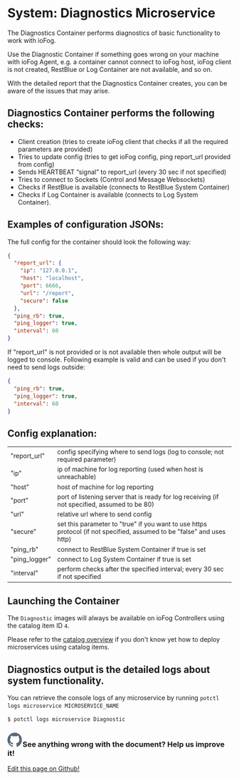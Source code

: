 # System: Diagnostics Microservice

The Diagnostics Container performs diagnostics of basic functionality to work with ioFog.

Use the Diagnostic Container if something goes wrong on your machine with ioFog Agent, e.g. a container cannot connect to ioFog host, ioFog client is not created, RestBlue or Log Container are not available, and so on.

With the detailed report that the Diagnostics Container creates, you can be aware of the issues that may arise.

## Diagnostics Container performs the following checks:

- Client creation (tries to create ioFog client that checks if all the required parameters are provided)
- Tries to update config (tries to get ioFog config, ping report_url provided from config)
- Sends HEARTBEAT “signal” to report_url (every 30 sec if not specified)
- Tries to connect to Sockets (Control and Message Websockets)
- Checks if RestBlue is available (connects to RestBlue System Container)
- Checks if Log Container is available (connects to Log System Container).<br>

## Examples of configuration JSONs:

The full config for the container should look the following way:

```json
{
  "report_url": {
    "ip": "127.0.0.1",
    "host": "localhost",
    "port": 6666,
    "url": "/report",
    "secure": false
  },
  "ping_rb": true,
  "ping_logger": true,
  "interval": 60
}
```

If "report_url" is not provided or is not available then whole output will be logged to console. Following example is valid and can be used if you don't need to send logs outside:

```json
{
  "ping_rb": true,
  "ping_logger": true,
  "interval": 60
}
```

## Config explanation:

|               |                                                                                                                        |
| ------------- | ---------------------------------------------------------------------------------------------------------------------- |
| "report_url"  | config specifying where to send logs (log to console; not required parameter)                                          |
| "ip"          | ip of machine for log reporting (used when host is unreachable)                                                        |
| "host"        | host of machine for log reporting                                                                                      |
| "port"        | port of listening server that is ready for log receiving (if not specified, assumed to be 80)                          |
| "url"         | relative url where to send config                                                                                      |
| "secure"      | set this parameter to "true" if you want to use https protocol (if not specified, assumed to be "false" and uses http) |
| "ping_rb"     | connect to RestBlue System Container if true is set                                                                    |
| "ping_logger" | connect to Log System Container if true is set                                                                         |
| "interval"    | perform checks after the specified interval; every 30 sec if not specified                                             |

## Launching the Container

The `Diagnostic` images will always be available on ioFog Controllers using the catalog item ID `4`.

Please refer to the [catalog overview](../ioFog_3.0/applications/microservice-registry-catalog) if you don't know yet how to deploy microservices using catalog items.

## Diagnostics output is the detailed logs about system functionality.

You can retrieve the console logs of any microservice by running `potctl logs microservice MICROSERVICE_NAME`

```console
$ potctl logs microservice Diagnostic
```

<aside class="notifications contribute">
  <h3><img src="/images/icos/ico-github.svg" alt="">See anything wrong with the document? Help us improve it!</h3>
  <a href="https://github.com/eclipse-iofog/iofog.org/edit/develop/content/docs/3.0/reference-microserivces-catalog/diagnostics.md"
    target="_blank">
    <p>Edit this page on Github!</p>
  </a>
</aside>
